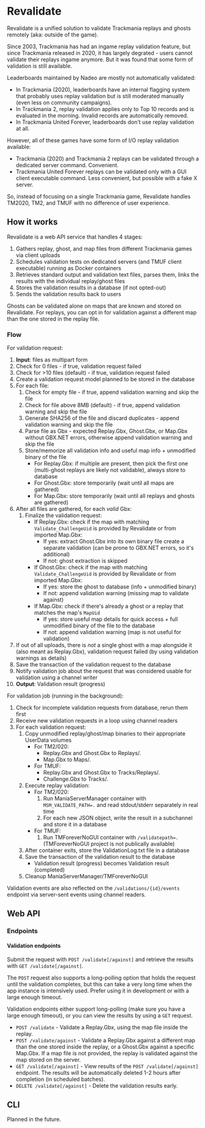 # Revalidate

Revalidate is a unified solution to validate Trackmania replays and ghosts remotely (aka: outside of the game).

Since 2003, Trackmania has had an ingame replay validation feature, but since Trackmania released in 2020, it has largely degrated - users cannot validate their replays ingame anymore. But it was found that some form of validation is still available.

Leaderboards maintained by Nadeo are mostly not automatically validated:
- In Trackmania (2020), leaderboards have an internal flagging system that probably uses replay validation but is still moderated manually (even less on community campaigns).
- In Trackmania 2, replay validation applies only to Top 10 records and is evaluated in the morning. Invalid records are automatically removed.
- In Trackmania United Forever, leaderboards don't use replay validation at all.

However, all of these games have some form of I/O replay validation available:

- Trackmania (2020) and Trackmania 2 replays can be validated through a dedicated server command. Convenient.
- Trackmania United Forever replays can be validated only with a GUI client executable command. Less convenient, but possible with a fake X server.

So, instead of focusing on a single Trackmania game, Revalidate handles TM2020, TM2, and TMUF with no difference of user experience.

## How it works

Revalidate is a web API service that handles 4 stages:
1. Gathers replay, ghost, and map files from different Trackmania games via client uploads
2. Schedules validation tests on dedicated servers (and TMUF client executable) running as Docker containers
3. Retrieves standard output and validation text files, parses them, links the results with the individual replay/ghost files
4. Stores the validation results in a database (if not opted-out)
5. Sends the validation results back to users

Ghosts can be validated alone on maps that are known and stored on Revalidate. For replays, you can opt in for validation against a different map than the one stored in the replay file.

### Flow

For validation request:

1. **Input**: files as multipart form
2. Check for 0 files - if true, validation request failed 
3. Check for >10 files (default) - if true, validation request failed
4. Create a validation request model planned to be stored in the database
5. For each file:
    1. Check for empty file - if true, append validation warning and skip the file
    2. Check for file above 8MB (default) - if true, append validation warning and skip the file
    3. Generate SHA256 of the file and discard duplicates - append validation warning and skip the file
    4. Parse file as Gbx - expected Replay.Gbx, Ghost.Gbx, or Map.Gbx without GBX.NET errors, otherwise append validation warning and skip the file
    5. Store/memorize all validation info and useful map info + unmodified binary of the file
        - For Replay.Gbx: if multiple are present, then pick the first one (multi-ghost replays are likely not validable), always store to database
        - For Ghost.Gbx: store temporarily (wait until all maps are gathered)
        - For Map.Gbx: store temporarily (wait until all replays and ghosts are gathered)
6. After all files are gathered, for each *valid* Gbx:
    1. Finalize the validation request:
        - If Replay.Gbx: check if the map with matching `Validate_ChallengeUid` is provided by Revalidate or from imported Map.Gbx:
            - If yes: extract Ghost.Gbx into its own binary file create a separate validation (can be prone to GBX.NET errors, so it's additional)
            - If not: ghost extraction is skipped
        - If Ghost.Gbx: check if the map with matching `Validate_ChallengeUid` is provided by Revalidate or from imported Map.Gbx:
            - If yes: store the ghost to database (info + unmodified binary)
            - If not: append validation warning (missing map to validate against)
        - If Map.Gbx: check if there's already a ghost or a replay that matches the map's `MapUid`
            - If yes: store useful map details for quick access + full unmodified binary of the file to the database
            - If not: append validation warning (map is not useful for validation)
7. If out of all uploads, there is *not* a single ghost with a map alongside it (also meant as Replay.Gbx), validation request failed (by using validation warnings as details)
8. Save the transaction of the validation request to the database
9. Notify validation job about the request that was considered usable for validation using a channel writer
10. **Output**: Validation result (progress)

For validation job (running in the background):

1. Check for incomplete validation requests from database, rerun them first
2. Receive new validation requests in a loop using channel readers
3. For each validation request:
    1. Copy unmodified replay/ghost/map binaries to their appropriate UserData volumes
        - For TM2/020:
            - Replay.Gbx and Ghost.Gbx to Replays/.
            - Map.Gbx to Maps/.
        - For TMUF:
            - Replay.Gbx and Ghost.Gbx to Tracks/Replays/.
            - Challenge.Gbx to Tracks/.
    2. Execute replay validation:
        - For TM2/020:
            1. Run ManiaServerManager container with `MSM_VALIDATE_PATH=.` and read stdout/stderr separately in real time
            2. For each new JSON object, write the result in a subchannel and store it in a database
        - For TMUF:
            1. Run TMForeverNoGUI container with `/validatepath=.` (TMForeverNoGUI project is not publically available)
    3. After container exits, store the ValidationLog.txt file in a database
    4. Save the transaction of the validation result to the database
        - Validation result (progress) becomes Validation result (completed)
    5. Cleanup ManiaServerManager/TMForeverNoGUI

Validation events are also reflected on the `/validations/{id}/events` endpoint via server-sent events using channel readers.

## Web API

### Endpoints

#### Validation endpoints

Submit the request with `POST /validate[/against]` and retrieve the results with `GET /validate[/against]`.

The `POST` request also supports a long-polling option that holds the request until the validation completes, but this can take a very long time when the app instance is intensively used. Prefer using it in development or with a large enough timeout.

Validation endpoints either support long-polling (make sure you have a large enough timeout), or you can view the results by using a `GET` request.

- `POST /validate` - Validate a Replay.Gbx, using the map file inside the replay.
- `POST /validate/against` - Validate a Replay.Gbx against a different map than the one stored inside the replay, or a Ghost.Gbx against a specific Map.Gbx. If a map file is not provided, the replay is validated against the map stored on the server.
- `GET /validate[/against]` - View results of the `POST /validate[/against]` endpoint. The results will be automatically deleted 1-2 hours after completion (in scheduled batches).
- `DELETE /validate[/against]` - Delete the validation results early.

## CLI

Planned in the future.
